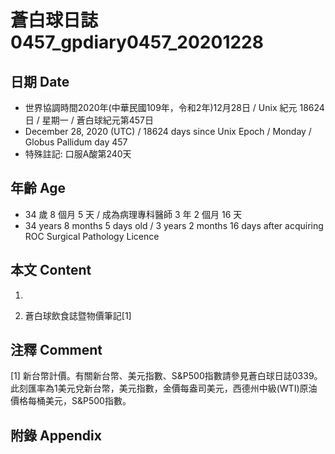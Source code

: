 [_metadata_:encoding]: - "utf-8"
[_metadata_:language]: - "zh-Hant-TW"
[_metadata_:fileformat]: - "markdown"
[_metadata_:MIME_type]: - "text/plain"
[_metadata_:markdown_version]: - "commonmark version 0.29"
[_metadata_:markdown_spec]: - "https://spec.commonmark.org/0.29/"

# 蒼白球日誌0457_gpdiary0457_20201228 #

## 日期 Date ##

* 世界協調時間2020年(中華民國109年，令和2年)12月28日 / Unix 紀元 18624 日 / 星期一 / 蒼白球紀元第457日
* December 28, 2020 (UTC) / 18624 days since Unix Epoch / Monday / Globus Pallidum day 457
* 特殊註記: 口服A酸第240天

## 年齡 Age ##

* 34 歲 8 個月 5 天 / 成為病理專科醫師 3 年 2 個月 16 天
* 34 years 8 months 5 days old / 3 years 2 months 16 days after acquiring ROC Surgical Pathology Licence

## 本文 Content ##

1. 

    
2. 蒼白球飲食誌暨物價筆記[1]

    

## 注釋 Comment ##

[1] 新台幣計價。有關新台幣、美元指數、S&P500指數請參見蒼白球日誌0339。此刻匯率為1美元兌新台幣，美元指數，金價每盎司美元，西德州中級(WTI)原油價格每桶美元，S&P500指數。



## 附錄 Appendix ##

